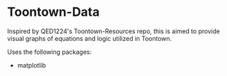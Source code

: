 # Toontown-Data
Inspired by QED1224's Toontown-Resources repo, this is aimed to provide visual graphs of equations and logic utilized in Toontown.

Uses the following packages:
- matplotlib

